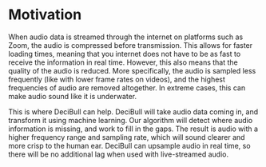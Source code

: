 # Motivation
When audio data is streamed through the internet on platforms such as Zoom, the audio is compressed before transmission. This allows for faster loading times, meaning that you internet does not have to be as fast to receive the information in real time. However, this also means that the quality of the audio is reduced. More specifically, the audio is sampled less frequently (like with lower frame rates on videos), and the highest frequencies of audio are removed altogether. In extreme cases, this can make audio sound like it is underwater. 

This is where DeciBull can help. DeciBull will take audio data coming in, and transform it using machine learning. Our algorithm will detect where audio information is missing, and work to fill in the gaps. The result is audio with a higher frequency range and sampling rate, which will sound clearer and more crisp to the human ear. DeciBull can upsample audio in real time, so there will be no additional lag when used with live-streamed audio. 